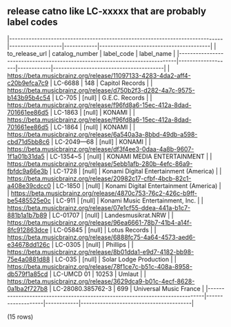 ## release catno like LC-xxxxx that are probably label codes

|-----------------------------------------------------------------------------|-------------------|------------|----------------------------------------|
|                               to_release_url                                |  catalog_number   | label_code |               label_name               |
|-----------------------------------------------------------------------------|-------------------|------------|----------------------------------------|
| <https://beta.musicbrainz.org/release/11097133-4283-4da2-aff4-c20b9efca7c9> | LC-6688           |        148 | Capitol Records                        |
| <https://beta.musicbrainz.org/release/d750b2f3-d282-4a7c-9575-b143b95b4c54> | LC-705            |     [null] | G.E.C. Records                         |
| <https://beta.musicbrainz.org/release/f96fd8a6-15ec-412a-8dad-701661ee86d5> | LC-1863           |     [null] | KONAMI                                 |
| <https://beta.musicbrainz.org/release/f96fd8a6-15ec-412a-8dad-701661ee86d5> | LC-1864           |     [null] | KONAMI                                 |
| <https://beta.musicbrainz.org/release/6a540a3a-8bbd-49db-a598-cbd71d5bb8c6> | LC-2049—68        |     [null] | KONAMI                                 |
| <https://beta.musicbrainz.org/release/df3f4ee3-0daa-4a8b-9607-1f1a01b31da5> | LC-1354~5         |     [null] | KONAMI MEDIA ENTERTAINMENT             |
| <https://beta.musicbrainz.org/release/5ebb1afb-280b-4efc-86a9-fbfdc9a66e3b> | LC-1728           |     [null] | Konami Digital Entertainment (America) |
| <https://beta.musicbrainz.org/release/20982c17-cfbf-4bcb-82c1-a408e39cdcc0> | LC-1850           |     [null] | Konami Digital Entertainment (America) |
| <https://beta.musicbrainz.org/release/4870c753-76c2-426c-b9ff-be5485525e0c> | LC-911            |     [null] | Konami Music Entertainment, Inc.       |
| <https://beta.musicbrainz.org/release/07e1cf55-ddea-441a-b1c7-881b1a1b7b89> | LC-01707          |     [null] | Landesmusikrat.NRW                     |
| <https://beta.musicbrainz.org/release/96ea6661-78b7-41b4-a14f-8fc912863dce> | LC-05845          |     [null] | Lotus Records                          |
| <https://beta.musicbrainz.org/release/6888fc75-4a64-4573-aed6-e34678dd126c> | LC-0305           |     [null] | Phillips                               |
| <https://beta.musicbrainz.org/release/8b01dda1-e9d7-4182-bb98-75e4a0881d88> | LC-035            |     [null] | Solar Lodge Production                 |
| <https://beta.musicbrainz.org/release/78f1ce7c-b51c-408a-8958-db579f1a85cd> | LC-UMCD 01        |      10253 | Umlaut                                 |
| <https://beta.musicbrainz.org/release/3629dca9-b01c-4ecf-8628-0a1ba2f727b8> | LC-28080.385762-3 |        699 | Universal Music France                 |
|-----------------------------------------------------------------------------|-------------------|------------|----------------------------------------|

(15 rows)

